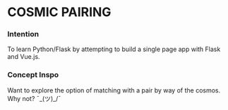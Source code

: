 # COSMIC PAIRING

### Intention

To learn Python/Flask by attempting to build a single page app with Flask and Vue.js.

### Concept Inspo

Want to explore the option of matching with a pair by way of the cosmos. Why not? ¯\_(ツ)_/¯

